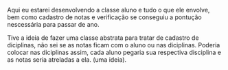 Aqui eu estarei desenvolvendo a classe aluno e tudo o que ele envolve, bem como cadastro de notas e verificação se  conseguiu a pontução nescessária para passar de ano.

Tive a ideia de fazer uma classe abstrata para tratar de cadastro de diciplinas, não sei se as notas ficam com o aluno ou nas diciplinas.
Poderia colocar nas diciplinas assim, cada aluno pegaria sua respectiva disciplina e as notas seria atreladas a ela. (uma ideia).